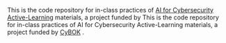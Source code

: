 This is the code repository for in-class practices of [AI for Cybersecurity Active-Learning](http://ai4cs.academy) materials, a project funded by This is the code repository for in-class practices of AI for Cybersecurity Active-Learning materials, a project funded by [CyBOK](https://cybok.org)
.
